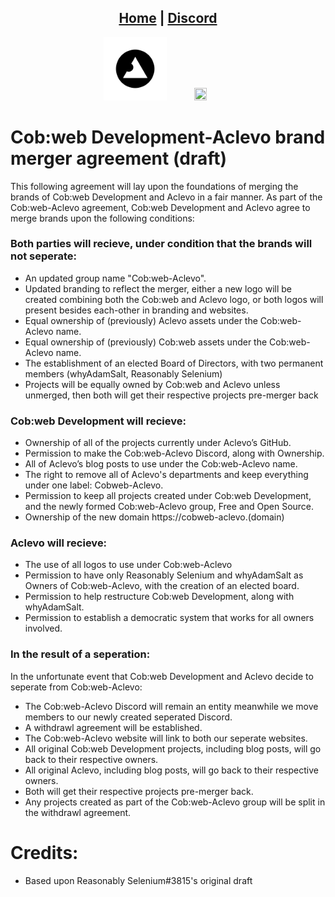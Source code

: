 <head>
    <link rel="shortcut icon" type="image/png" href="../favicon.png">
</head>

<center>
<h2>
<a href="https://blogs.cob-web.xyz">Home</a> |
<a href="https://cob-web.xyz/discord/">Discord</a>
</h2>
</center>

<center><img src="../favicon.png" width="20%" height="20%"> <img src="https://pbs.twimg.com/profile_images/1324104978915622912/v9tyGvVT_400x400.jpg" width="20%" height="20%"></center>

# Cob:web Development-Aclevo brand merger agreement (draft)

This following agreement will lay upon the foundations of merging the brands of Cob:web Development and Aclevo in a fair manner. As part of the Cob:web-Aclevo agreement, Cob:web Development and Aclevo agree to merge brands upon the following conditions:

### Both parties will recieve, under condition that the brands will not seperate:
- An updated group name "Cob:web-Aclevo".
- Updated branding to reflect the merger, either a new logo will be created combining both the Cob:web and Aclevo logo, or both logos will present besides each-other in branding and websites.
- Equal ownership of (previously) Aclevo assets under the Cob:web-Aclevo name.
- Equal ownership of (previously) Cob:web assets under the Cob:web-Aclevo name.
- The establishment of an elected Board of Directors, with two permanent members (whyAdamSalt, Reasonably Selenium)
- Projects will be equally owned by Cob:web and Aclevo unless unmerged, then both will get their respective projects pre-merger back

### Cob:web Development will recieve:
- Ownership of all of the projects currently under Aclevo’s GitHub.
- Permission to make the Cob:web-Aclevo Discord, along with Ownership.
- All of Aclevo’s blog posts to use under the Cob:web-Aclevo name.
- The right to remove all of Aclevo's departments and keep everything under one label: Cobweb-Aclevo.
- Permission to keep all projects created under Cob:web Development, and the newly formed Cob:web-Aclevo group, Free and Open Source.
- Ownership of the new domain https://cobweb-aclevo.(domain)

### Aclevo will recieve:
- The use of all logos to use under Cob:web-Aclevo
- Permission to have only Reasonably Selenium and whyAdamSalt as Owners of Cob:web-Aclevo, with the creation of an elected board.
- Permission to help restructure Cob:web Development, along with whyAdamSalt.
- Permission to establish a democratic system that works for all owners involved.

### In the result of a seperation:
In the unfortunate event that Cob:web Development and Aclevo decide to seperate from Cob:web-Aclevo:

- The Cob:web-Aclevo Discord will remain an entity meanwhile we move members to our newly created seperated Discord.
- A withdrawl agreement will be established.
- The Cob:web-Aclevo website will link to both our seperate websites.
- All original Cob:web Development projects, including blog posts, will go back to their respective owners.
- All original Aclevo, including blog posts, will go back to their respective owners.
- Both will get their respective projects pre-merger back.
- Any projects created as part of the Cob:web-Aclevo group will be split in the withdrawl agreement.


# Credits:
- Based upon Reasonably Selenium#3815's original draft

